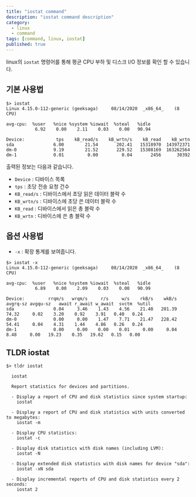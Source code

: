 ```yaml
---
title: "iostat command"
description: "iostat command description"
category:
  - linux
  - command
tags: [command, linux, iostat]
published: true 
---
```


linux의 `iostat` 명령어를 통해 평균 CPU 부하 및 디스크 I/O 정보를 확인 할 수 있습니다.


## 기본 사용법

```shell
$> iostat
Linux 4.15.0-112-generic (geeksaga) 	08/14/2020 	_x86_64_	(8 CPU)

avg-cpu:  %user   %nice %system %iowait  %steal   %idle
           6.92    0.00    2.11    0.03    0.00   90.94

Device:            tps    kB_read/s    kB_wrtn/s    kB_read    kB_wrtn
sda               6.00        21.54       202.41   15318970  143972371
dm-0              9.19        21.52       229.52   15308169  163262564
dm-1              0.01         0.00         0.04       2456      30392
```

출력된 정보는 다음과 같습니다.

 - `Device`    : 디바이스 목록
 - `tps`       : 초당 전송 요청 건수
 - `KB_read/s` : 디바이스에서 초당 읽은 데이터 블락 수
 - `KB_wrtn/s` : 디바이스에 초당 쓴 데이터 블락 수
 - `KB_read`   : 디바이스에서 읽은 총 블락 수
 - `KB_wrtn`   : 디바이스에 쓴 총 블락 수


## 옵션 사용법

 - `-x` : 확장 통계를 보여줍니다.

```shell
$> iostat -x
Linux 4.15.0-112-generic (geeksaga) 	08/14/2020 	_x86_64_	(8 CPU)

avg-cpu:  %user   %nice %system %iowait  %steal   %idle
           6.89    0.00    2.09    0.03    0.00   90.99

Device:         rrqm/s   wrqm/s     r/s     w/s    rkB/s    wkB/s avgrq-sz avgqu-sz   await r_await w_await  svctm  %util
sda               0.04     3.46    1.43    4.56    21.48   201.39    74.32     0.02    3.20    0.92    3.91   0.40   0.24
dm-0              0.00     0.00    1.47    7.71    21.47   228.42    54.41     0.04    4.31    1.44    4.86   0.26   0.24
dm-1              0.00     0.00    0.00    0.01     0.00     0.04     8.48     0.00   19.23    0.35   19.62   0.15   0.00
```

## TLDR iostat

```shell
$> tldr iostat

  iostat

  Report statistics for devices and partitions.

  - Display a report of CPU and disk statistics since system startup:
    iostat

  - Display a report of CPU and disk statistics with units converted to megabytes:
    iostat -m

  - Display CPU statistics:
    iostat -c

  - Display disk statistics with disk names (including LVM):
    iostat -N

  - Display extended disk statistics with disk names for device "sda":
    iostat -xN sda

  - Display incremental reports of CPU and disk statistics every 2 seconds:
    iostat 2
```
